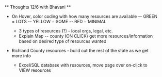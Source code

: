 ** Thoughts 12/6 with Bhavani **
- On Hover, color coding with how many resources are available
    -- GREEN = LOTS
    -- YELLOW = SOME
    -- RED = MINIMAL
    - 3 types of resources (?) - local orgs, legal, etc.
    - Explain Map -- county (ON CLICK) get more resources/information based on desired type of resources wanted

- Richland County resources - build out the rest of the state as we get more info
    - Excel/SQL database with resources, move page over on-click to VIEW resources